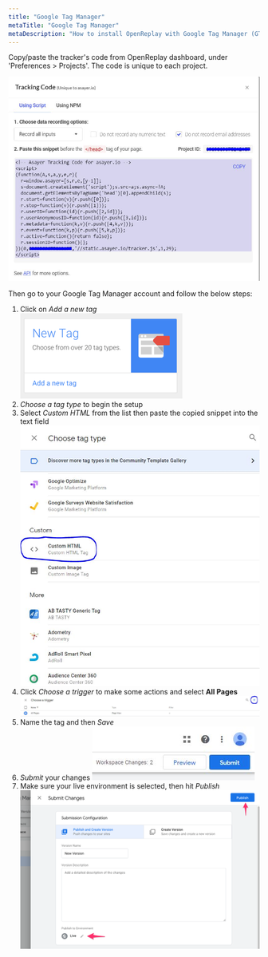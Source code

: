 ```yaml
---
title: "Google Tag Manager"
metaTitle: "Google Tag Manager"
metaDescription: "How to install OpenReplay with Google Tag Manager (GTM) on live environments."
---
```


Copy/paste the tracker's code from OpenReplay dashboard, under 'Preferences > Projects'. The code is unique to each project.

![Tracking Code](../static/GTM-5.jpg#center)

Then go to your Google Tag Manager account and follow the below steps:
1. Click on *Add a new tag*
![Add New Tag](../static/GTM-3.png#center)
2. *Choose a tag type* to begin the setup
3. Select *Custom HTML* from the list then paste the copied snippet into the text field
![Custom HTML](../static/GTM-4.JPG#center)
4. Click *Choose a trigger* to make some actions and select **All Pages**
![All Pages](../static/GTM-7.JPG#center)
5. Name the tag and then *Save*
6. *Submit* your changes
![Submit](../static/submit.JPG#center)
7. Make sure your live environment is selected, then hit *Publish*
![Publish](../static/GTM-10.png#center)
